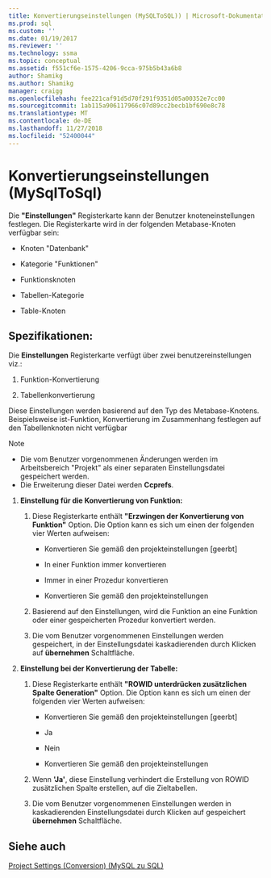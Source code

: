 ```yaml
---
title: Konvertierungseinstellungen (MySQLToSQL)) | Microsoft-Dokumentation
ms.prod: sql
ms.custom: ''
ms.date: 01/19/2017
ms.reviewer: ''
ms.technology: ssma
ms.topic: conceptual
ms.assetid: f551cf6e-1575-4206-9cca-975b5b43a6b8
author: Shamikg
ms.author: Shamikg
manager: craigg
ms.openlocfilehash: fee221caf91d5d70f291f9351d05a00352e7cc00
ms.sourcegitcommit: 1ab115a906117966c07d89cc2becb1bf690e8c78
ms.translationtype: MT
ms.contentlocale: de-DE
ms.lasthandoff: 11/27/2018
ms.locfileid: "52400044"
---
```

# <a name="conversion-settings-mysqltosql"></a>Konvertierungseinstellungen (MySqlToSql)
Die **"Einstellungen"** Registerkarte kann der Benutzer knoteneinstellungen festlegen. Die Registerkarte wird in der folgenden Metabase-Knoten verfügbar sein:  
  
-   Knoten "Datenbank"  
  
-   Kategorie "Funktionen"  
  
-   Funktionsknoten  
  
-   Tabellen-Kategorie  
  
-   Table-Knoten  
  
## <a name="specifications"></a>Spezifikationen:  
Die **Einstellungen** Registerkarte verfügt über zwei benutzereinstellungen viz.:  
  
1.  Funktion-Konvertierung  
  
2.  Tabellenkonvertierung  
  
Diese Einstellungen werden basierend auf den Typ des Metabase-Knotens. Beispielsweise ist-Funktion, Konvertierung im Zusammenhang festlegen auf den Tabellenknoten nicht verfügbar  
  
> [!NOTE]  
> -   Die vom Benutzer vorgenommenen Änderungen werden im Arbeitsbereich "Projekt" als einer separaten Einstellungsdatei gespeichert werden.  
> -   Die Erweiterung dieser Datei werden **Ccprefs**.  
  
1.  **Einstellung für die Konvertierung von Funktion:**  
  
    1.  Diese Registerkarte enthält **"Erzwingen der Konvertierung von Funktion"** Option. Die Option kann es sich um einen der folgenden vier Werten aufweisen:  
  
        -   Konvertieren Sie gemäß den projekteinstellungen [geerbt]  
  
        -   In einer Funktion immer konvertieren  
  
        -   Immer in einer Prozedur konvertieren  
  
        -   Konvertieren Sie gemäß den projekteinstellungen  
  
    2.  Basierend auf den Einstellungen, wird die Funktion an eine Funktion oder einer gespeicherten Prozedur konvertiert werden.  
  
    3.  Die vom Benutzer vorgenommenen Einstellungen werden gespeichert, in der Einstellungsdatei kaskadierenden durch Klicken auf **übernehmen** Schaltfläche.  
  
2.  **Einstellung bei der Konvertierung der Tabelle:**  
  
    1.  Diese Registerkarte enthält **"ROWID unterdrücken zusätzlichen Spalte Generation"** Option. Die Option kann es sich um einen der folgenden vier Werten aufweisen:  
  
        -   Konvertieren Sie gemäß den projekteinstellungen [geerbt]  
  
        -   Ja  
  
        -   Nein  
  
        -   Konvertieren Sie gemäß den projekteinstellungen  
  
    2.  Wenn **'Ja'**, diese Einstellung verhindert die Erstellung von ROWID zusätzlichen Spalte erstellen, auf die Zieltabellen.  
  
    3.  Die vom Benutzer vorgenommenen Einstellungen werden in kaskadierenden Einstellungsdatei durch Klicken auf gespeichert **übernehmen** Schaltfläche.  
  
## <a name="see-also"></a>Siehe auch  
[Project Settings (Conversion) (MySQL zu SQL)](https://msdn.microsoft.com/7ad5fe44-6445-4ba8-a457-5af792631f11)  
  
